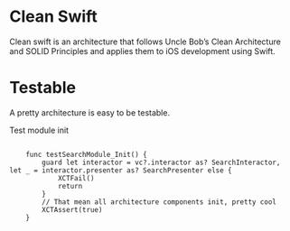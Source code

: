 # Clean Swift

Clean swift is an architecture that follows Uncle Bob’s Clean Architecture and SOLID Principles and applies them to iOS development using Swift.

# Testable 
A pretty architecture is easy to be testable.

Test module init
```

    func testSearchModule_Init() {
        guard let interactor = vc?.interactor as? SearchInteractor, let _ = interactor.presenter as? SearchPresenter else {
            XCTFail()
            return
        }
        // That mean all architecture components init, pretty cool
        XCTAssert(true)
    }
